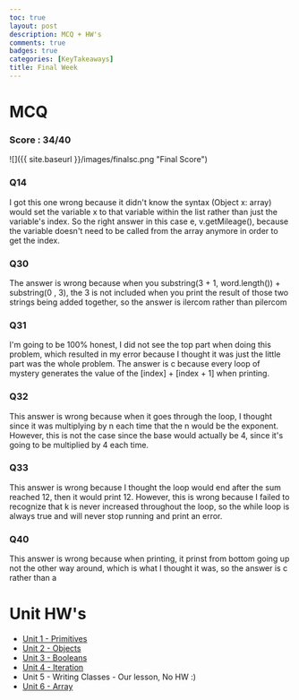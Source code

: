```yaml
---
toc: true
layout: post
description: MCQ + HW's
comments: true
badges: true
categories: [KeyTakeaways]
title: Final Week
---
```

# MCQ
### Score : 34/40
![]({{ site.baseurl }}/images/finalsc.png "Final Score")

### Q14
I got this one wrong because it didn't know the syntax (Object x: array) would set the variable x to that variable within the list rather than just the variable's index. So the right answer in this case e, v.getMileage(), because the variable doesn't need to be called from the array anymore in order to get the index.

### Q30
The answer is wrong because when you substring(3 + 1, word.length()) + substring(0 , 3), the 3 is not included when you print the result of those two strings being added together, so the answer is ilercom rather than pilercom

### Q31
I'm going to be 100% honest, I did not see the top part when doing this problem, which resulted in my error because I thought it was just the little part was the whole problem. The answer is c because every loop of mystery generates the value of the [index] + [index + 1] when printing.

### Q32
This answer is wrong because when it goes through the loop, I thought since it was multiplying by n each time that the n would be the exponent. However, this is not the case since the base would actually be 4, since it's going to be multiplied by 4 each time.

### Q33
This answer is wrong because I thought the loop would end after the sum reached 12, then it would print 12. However, this is wrong because I failed to recognize that k is never increased throughout the loop, so the while loop is always true and will never stop running and print an error.

### Q40
This answer is wrong because when printing, it prinst from bottom going up not the other way around, which is what I thought it was, so the answer is c rather than a

# Unit HW's
- [Unit 1 - Primitives](https://nathanmanangan.github.io/CSA-Fastpages/codecodecode/2022/10/12/primitives.html)
- [Unit 2 - Objects](https://nathanmanangan.github.io/CSA-Fastpages/codecodecode/2022/10/13/objects.html)
- [Unit 3 - Booleans](https://nathanmanangan.github.io/CSA-Fastpages/codecodecode/2022/10/23/boolean-and-if-statements-hw.html)
- [Unit 4 - Iteration](https://nathanmanangan.github.io/CSA-Fastpages/codecodecode/2022/10/23/iteration-hw.html)
- Unit 5 - Writing Classes - Our lesson, No HW :)
- [Unit 6 - Array](https://nathanmanangan.github.io/CSA-Fastpages/codecodecode/2022/10/18/boolean.html)